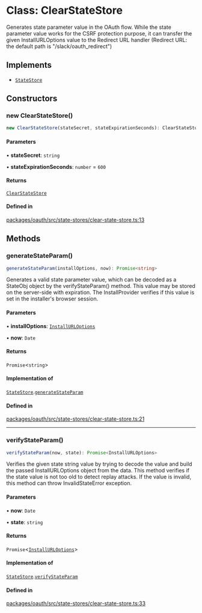 # Class: ClearStateStore

Generates state parameter value in the OAuth flow.
While the state parameter value works for the CSRF protection purpose,
it can transfer the given InstallURLOptions value to the Redirect URL handler
(Redirect URL: the default path is "/slack/oauth_redirect")

## Implements

- [`StateStore`](../interfaces/StateStore.md)

## Constructors

### new ClearStateStore()

```ts
new ClearStateStore(stateSecret, stateExpirationSeconds): ClearStateStore
```

#### Parameters

• **stateSecret**: `string`

• **stateExpirationSeconds**: `number` = `600`

#### Returns

[`ClearStateStore`](ClearStateStore.md)

#### Defined in

[packages/oauth/src/state-stores/clear-state-store.ts:13](https://github.com/slackapi/node-slack-sdk/blob/c15385ef93ccdde9702f52f7d1f445999203d794/packages/oauth/src/state-stores/clear-state-store.ts#L13)

## Methods

### generateStateParam()

```ts
generateStateParam(installOptions, now): Promise<string>
```

Generates a valid state parameter value, which can be decoded as a StateObj object
by the verifyStateParam() method. This value may be stored on the server-side with expiration.
The InstallProvider verifies if this value is set in the installer's browser session.

#### Parameters

• **installOptions**: [`InstallURLOptions`](../interfaces/InstallURLOptions.md)

• **now**: `Date`

#### Returns

`Promise`\<`string`\>

#### Implementation of

[`StateStore`](../interfaces/StateStore.md).[`generateStateParam`](../interfaces/StateStore.md#generatestateparam)

#### Defined in

[packages/oauth/src/state-stores/clear-state-store.ts:21](https://github.com/slackapi/node-slack-sdk/blob/c15385ef93ccdde9702f52f7d1f445999203d794/packages/oauth/src/state-stores/clear-state-store.ts#L21)

***

### verifyStateParam()

```ts
verifyStateParam(now, state): Promise<InstallURLOptions>
```

Verifies the given state string value by trying to decode the value and
build the passed InstallURLOptions object from the data.
This method verifies if the state value is not too old to detect replay attacks.
If the value is invalid, this method can throw InvalidStateError exception.

#### Parameters

• **now**: `Date`

• **state**: `string`

#### Returns

`Promise`\<[`InstallURLOptions`](../interfaces/InstallURLOptions.md)\>

#### Implementation of

[`StateStore`](../interfaces/StateStore.md).[`verifyStateParam`](../interfaces/StateStore.md#verifystateparam)

#### Defined in

[packages/oauth/src/state-stores/clear-state-store.ts:33](https://github.com/slackapi/node-slack-sdk/blob/c15385ef93ccdde9702f52f7d1f445999203d794/packages/oauth/src/state-stores/clear-state-store.ts#L33)

